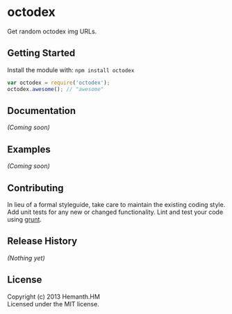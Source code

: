 # octodex

Get random octodex img URLs.

## Getting Started
Install the module with: `npm install octodex`

```javascript
var octodex = require('octodex');
octodex.awesome(); // "awesome"
```

## Documentation
_(Coming soon)_

## Examples
_(Coming soon)_

## Contributing
In lieu of a formal styleguide, take care to maintain the existing coding style. Add unit tests for any new or changed functionality. Lint and test your code using [grunt](https://github.com/gruntjs/grunt).

## Release History
_(Nothing yet)_

## License
Copyright (c) 2013 Hemanth.HM  
Licensed under the MIT license.
